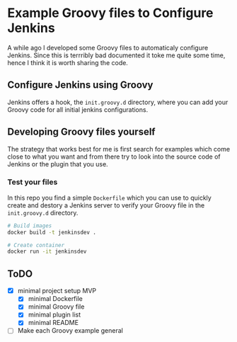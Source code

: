 # Example Groovy files to Configure Jenkins

A while ago I developed some Groovy files to automaticaly configure Jenkins. Since this is terrribly bad documented it toke me quite some time, hence I think it is worth sharing the code.

## Configure Jenkins using Groovy

Jenkins offers a hook, the `init.groovy.d` directory, where you can add your Groovy code for all initial jenkins configurations.

## Developing Groovy files yourself

The strategy that works best for me is first search for examples which come close to what you want and from there try to look into the source code of Jenkins or the plugin that you use.

### Test your files

In this repo you find a simple `Dockerfile` which you can use to quickly create and destory a Jenkins server to verify your Groovy file in the `init.groovy.d` directory.

```bash
# Build images
docker build -t jenkinsdev .

# Create container
docker run -it jenkinsdev
```

## ToDO

- [x] minimal project setup MVP
  - [x] minimal Dockerfile
  - [x] minimal Groovy file
  - [x] minimal plugin list
  - [x] minimal README
- [ ] Make each Groovy example general